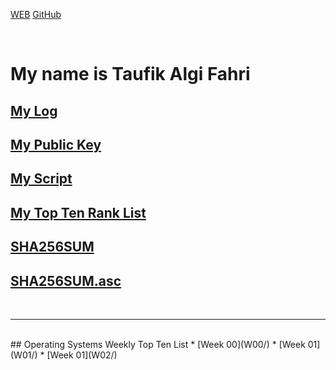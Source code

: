 ---
---

[WEB](https://taufikalgi.github.io/os202/)
[GitHub](https://github.com/taufikalgi/os202/)

<br>

# My name is Taufik Algi Fahri

## [My Log](TXT/mylog.txt)
## [My Public Key](TXT/mypubkey.txt)
## [My Script](TXT/myscript.sh)
## [My Top Ten Rank List](TXT/myrank.txt)
## [SHA256SUM](TXT/SHA256SUM)
## [SHA256SUM.asc](TXT/SHA256SUM.asc)
<br>
<hr>
<br>
## Operating Systems Weekly Top Ten List
* [Week 00](W00/)
* [Week 01](W01/)
* [Week 01](W02/)